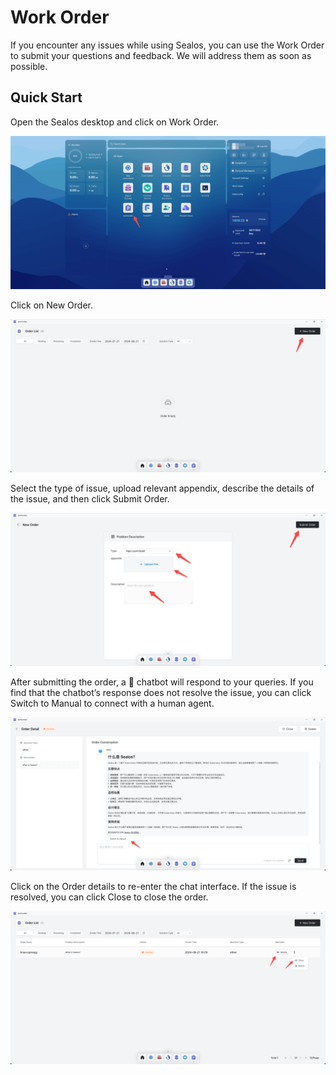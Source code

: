 # Work Order

If you encounter any issues while using Sealos, you can use the Work Order to submit your questions and feedback. We
will address them as soon as possible.

## Quick Start

Open the Sealos desktop and click on Work Order.

![](./images/order-1.png)

Click on New Order.

![](./images/order-2.png)

Select the type of issue, upload relevant appendix, describe the details of the issue, and then click Submit Order.

![](./images/order-3.png)

After submitting the order, a 🤖 chatbot will respond to your queries. If you find that the chatbot’s response does not
resolve the issue, you can click Switch to Manual to connect with a human agent.

![](./images/order-4.png)

Click on the Order details to re-enter the chat interface. If the issue is resolved, you can click Close to close the
order.

![](./images/order-5.png)

